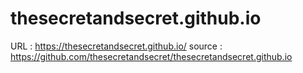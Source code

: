 # thesecretandsecret.github.io
URL : https://thesecretandsecret.github.io/
source : https://github.com/thesecretandsecret/thesecretandsecret.github.io
